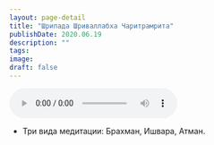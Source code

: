 ```yaml
---
layout: page-detail
title: "Шрипада Шриваллабха Чаритрамрита"
publishDate: 2020.06.19
description: ""
tags:
image:
draft: false
---
```


<audio title="2020.06.19 - Шрипада Шриваллабха Чаритрамрита.mp3" src="https://filer-api.advayta.org/v1.0/public/files/74593" controls=""></audio>

* Три вида медитации: Брахман, Ишвара, Атман.

  
